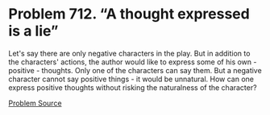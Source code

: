 # Problem 712. “A thought expressed is a lie”

Let's say there are only negative characters in the play. But in addition to the characters' actions, the author would like to express some of his own - positive - thoughts. Only one of the characters can say them. But a negative character cannot say positive things - it would be unnatural. How can one express positive thoughts without risking the naturalness of the character?

[Problem Source](https://www.trizland.ru/tasks/1475/)